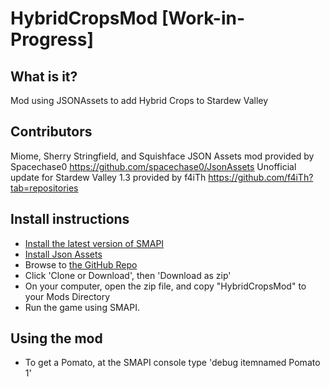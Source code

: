 # HybridCropsMod [Work-in-Progress]
## What is it?
Mod using JSONAssets to add Hybrid Crops to Stardew Valley
## Contributors
Miome, Sherry Stringfield, and Squishface
JSON Assets mod provided by Spacechase0 https://github.com/spacechase0/JsonAssets
Unofficial update for Stardew Valley 1.3 provided by f4iTh https://github.com/f4iTh?tab=repositories
## Install instructions
 * [Install the latest version of SMAPI](https://smapi.io)
 * [Install Json Assets](https://www.nexusmods.com/stardewvalley/mods/1720)
 * Browse to [the GitHub Repo](https://github.com/miome/HybridCropsMod)
 *  Click 'Clone or Download', then 'Download as zip'
 *  On your computer, open the zip file, and copy "HybridCropsMod" to your Mods Directory
 * Run the game using SMAPI.
## Using the mod
 * To get a Pomato, at the SMAPI console type 'debug itemnamed Pomato 1'
